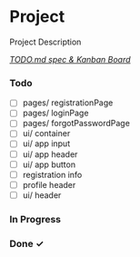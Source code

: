 # Project

Project Description

<em>[TODO.md spec & Kanban Board](https://bit.ly/3fCwKfM)</em>

### Todo

- [ ] pages/ registrationPage  
- [ ] pages/ loginPage  
- [ ] pages/ forgotPasswordPage  
- [ ] ui/ container  
- [ ] ui/ app input  
- [ ] ui/ app header  
- [ ] ui/ app button  
- [ ] registration info  
- [ ] profile header  
- [ ] ui/ header  

### In Progress


### Done ✓


